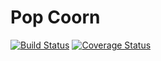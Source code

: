 # Pop Coorn

[![Build Status](https://travis-ci.org/shinosakarb/popcoorn.svg?branch=master)](https://travis-ci.org/shinosakarb/popcoorn)
[![Coverage Status](https://coveralls.io/repos/shinosakarb/popcoorn/badge.svg?branch=master&service=github)](https://coveralls.io/github/shinosakarb/popcoorn?branch=master)
